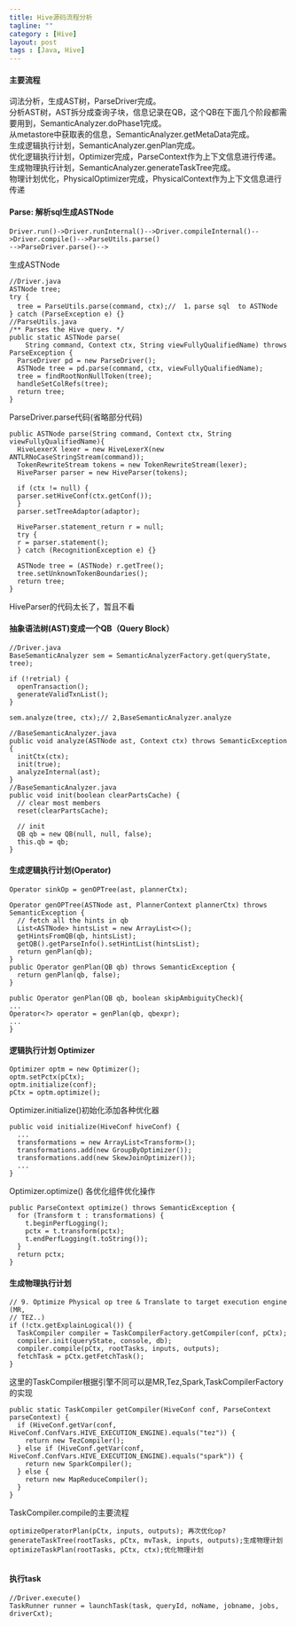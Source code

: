 ```yaml
---
title: Hive源码流程分析
tagline: ""
category : [Hive]
layout: post
tags : [Java, Hive]
---
```


#### 主要流程

词法分析，生成AST树，ParseDriver完成。   
分析AST树，AST拆分成查询子块，信息记录在QB，这个QB在下面几个阶段都需要用到，SemanticAnalyzer.doPhase1完成。   
从metastore中获取表的信息，SemanticAnalyzer.getMetaData完成。   
生成逻辑执行计划，SemanticAnalyzer.genPlan完成。   
优化逻辑执行计划，Optimizer完成，ParseContext作为上下文信息进行传递。   
生成物理执行计划，SemanticAnalyzer.generateTaskTree完成。   
物理计划优化，PhysicalOptimizer完成，PhysicalContext作为上下文信息进行传递


#### Parse:  解析sql生成ASTNode

```
Driver.run()->Driver.runInternal()-->Driver.compileInternal()-->Driver.compile()-->ParseUtils.parse()
-->ParseDriver.parse()-->

```
生成ASTNode

```
//Driver.java
ASTNode tree;
try {
  tree = ParseUtils.parse(command, ctx);//  1，parse sql  to ASTNode
} catch (ParseException e) {}
//ParseUtils.java
/** Parses the Hive query. */
public static ASTNode parse(
    String command, Context ctx, String viewFullyQualifiedName) throws ParseException {
  ParseDriver pd = new ParseDriver();
  ASTNode tree = pd.parse(command, ctx, viewFullyQualifiedName);
  tree = findRootNonNullToken(tree);
  handleSetColRefs(tree);
  return tree;
}
```
ParseDriver.parse代码(省略部分代码)

```
public ASTNode parse(String command, Context ctx, String viewFullyQualifiedName){
  HiveLexerX lexer = new HiveLexerX(new ANTLRNoCaseStringStream(command));
  TokenRewriteStream tokens = new TokenRewriteStream(lexer);
  HiveParser parser = new HiveParser(tokens);
  
  if (ctx != null) {
  parser.setHiveConf(ctx.getConf());
  }
  parser.setTreeAdaptor(adaptor);
  
  HiveParser.statement_return r = null;
  try {
  r = parser.statement();
  } catch (RecognitionException e) {}
  
  ASTNode tree = (ASTNode) r.getTree();
  tree.setUnknownTokenBoundaries();
  return tree;
}
```
HiveParser的代码太长了，暂且不看

#### 抽象语法树(AST)变成一个QB（Query Block） 

```
//Driver.java
BaseSemanticAnalyzer sem = SemanticAnalyzerFactory.get(queryState, tree);

if (!retrial) {
  openTransaction();
  generateValidTxnList();
}

sem.analyze(tree, ctx);// 2,BaseSemanticAnalyzer.analyze

//BaseSemanticAnalyzer.java
public void analyze(ASTNode ast, Context ctx) throws SemanticException {
  initCtx(ctx);
  init(true);
  analyzeInternal(ast);
}
//BaseSemanticAnalyzer.java
public void init(boolean clearPartsCache) {
  // clear most members
  reset(clearPartsCache);

  // init
  QB qb = new QB(null, null, false);
  this.qb = qb;
}
```

#### 生成逻辑执行计划(Operator)

```
Operator sinkOp = genOPTree(ast, plannerCtx);

Operator genOPTree(ASTNode ast, PlannerContext plannerCtx) throws SemanticException {
  // fetch all the hints in qb
  List<ASTNode> hintsList = new ArrayList<>();
  getHintsFromQB(qb, hintsList);
  getQB().getParseInfo().setHintList(hintsList);
  return genPlan(qb);
}
public Operator genPlan(QB qb) throws SemanticException {
  return genPlan(qb, false);
}

public Operator genPlan(QB qb, boolean skipAmbiguityCheck){
...
Operator<?> operator = genPlan(qb, qbexpr);
...
}
```

#### 逻辑执行计划 Optimizer

```
Optimizer optm = new Optimizer();
optm.setPctx(pCtx);
optm.initialize(conf);
pCtx = optm.optimize();
```
Optimizer.initialize()初始化添加各种优化器

```
public void initialize(HiveConf hiveConf) {
  ...
  transformations = new ArrayList<Transform>();
  transformations.add(new GroupByOptimizer());
  transformations.add(new SkewJoinOptimizer());
  ...
}
```
Optimizer.optimize()  各优化组件优化操作

```
public ParseContext optimize() throws SemanticException {
  for (Transform t : transformations) {
    t.beginPerfLogging();
    pctx = t.transform(pctx);
    t.endPerfLogging(t.toString());
  }
  return pctx;
}
```

#### 生成物理执行计划

```
// 9. Optimize Physical op tree & Translate to target execution engine (MR,
// TEZ..)
if (!ctx.getExplainLogical()) {
  TaskCompiler compiler = TaskCompilerFactory.getCompiler(conf, pCtx);
  compiler.init(queryState, console, db);
  compiler.compile(pCtx, rootTasks, inputs, outputs);
  fetchTask = pCtx.getFetchTask();
}
```
这里的TaskCompiler根据引擎不同可以是MR,Tez,Spark,TaskCompilerFactory的实现

```
public static TaskCompiler getCompiler(HiveConf conf, ParseContext parseContext) {
  if (HiveConf.getVar(conf, HiveConf.ConfVars.HIVE_EXECUTION_ENGINE).equals("tez")) {
    return new TezCompiler();
  } else if (HiveConf.getVar(conf, HiveConf.ConfVars.HIVE_EXECUTION_ENGINE).equals("spark")) {
    return new SparkCompiler();
  } else {
    return new MapReduceCompiler();
  }
}
```

TaskCompiler.compile的主要流程

```
optimizeOperatorPlan(pCtx, inputs, outputs); 再次优化op?
generateTaskTree(rootTasks, pCtx, mvTask, inputs, outputs);生成物理计划
optimizeTaskPlan(rootTasks, pCtx, ctx);优化物理计划


```

####  执行task 

```
//Driver.execute()
TaskRunner runner = launchTask(task, queryId, noName, jobname, jobs, driverCxt);
```
